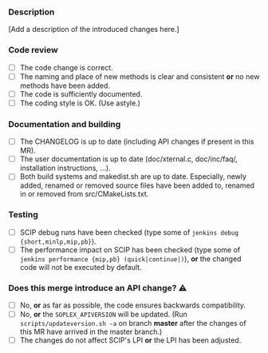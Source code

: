 ### Description

[Add a description of the introduced changes here.]

### Code review

* [ ] The code change is correct.
* [ ] The naming and place of new methods is clear and consistent **or** no new methods have been added.
* [ ] The code is sufficiently documented.
* [ ] The coding style is OK. (Use astyle.)

### Documentation and building

* [ ] The CHANGELOG is up to date (including API changes if present in this MR).
* [ ] The user documentation is up to date (doc/xternal.c, doc/inc/faq/, installation instructions, ...).
* [ ] Both build systems and makedist.sh are up to date. Especially, newly added, renamed or removed source files have been added to, renamed in or removed from src/CMakeLists.txt.

### Testing

* [ ] SCIP debug runs have been checked (type some of `jenkins debug {short,minlp,mip,pb}`).
* [ ] The performance impact on SCIP has been checked (type some of `jenkins performance {mip,pb} (quick|continue|)`), **or** the changed code will not be executed by default.

### Does this merge introduce an API change? :warning:

* [ ] No, **or** as far as possible, the code ensures backwards compatibility.
* [ ] No, **or** the `SOPLEX_APIVERSION` will be updated. (Run `scripts/updateversion.sh -a` on branch **master** after the changes of this MR have arrived in the master branch.)
* [ ] The changes do not affect SCIP's LPI **or** the LPI has been adjusted.